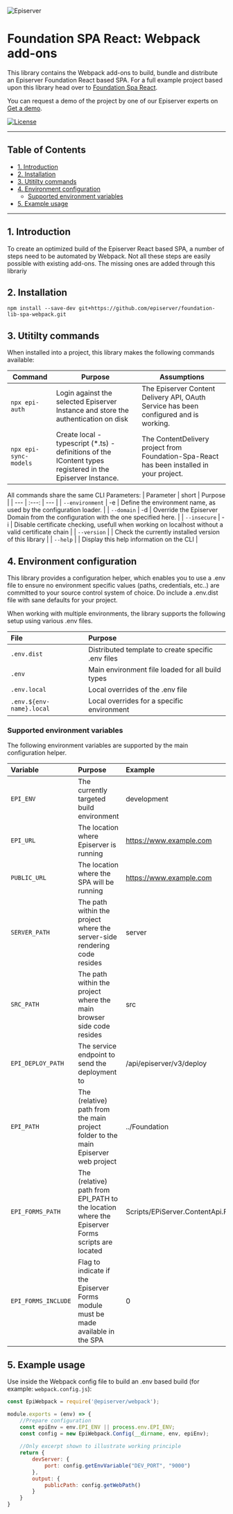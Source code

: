 ![Episerver](https://ux.episerver.com/images/logo.png)
# Foundation SPA React: Webpack add-ons  <!-- omit in toc -->
This library contains the Webpack add-ons to build, bundle and distribute an Episerver Foundation React based SPA. For a full example project based upon this library head over to [Foundation Spa React](https://github.com/episerver/Foundation-spa-react).

You can request a demo of the project by one of our Episerver experts on [Get a demo](https://www.episerver.com/get-a-demo/).

[![License](https://img.shields.io/:license-apache-blue.svg?style=flat-square)](http://www.apache.org/licenses/LICENSE-2.0.html)
***

## Table of Contents  <!-- omit in toc -->
- [1. Introduction](#1-introduction)
- [2. Installation](#2-installation)
- [3. Utitilty commands](#3-utitilty-commands)
- [4. Environment configuration](#4-environment-configuration)
  - [Supported environment variables](#supported-environment-variables)
- [5. Example usage](#5-example-usage)

***

## 1. Introduction 
To create an optimized build of the Episerver React based SPA, a number of steps need to be automated by Webpack. Not all these steps are easily possible with existing add-ons. The missing ones are added through this librariy

## 2. Installation
```
npm install --save-dev git+https://github.com/episerver/foundation-lib-spa-webpack.git
```

## 3. Utitilty commands
When installed into a project, this library makes the following commands available:

| Command | Purpose | Assumptions |
| --- | --- | --- |
| `npx epi-auth` | Login against the selected Episerver Instance and store the authentication on disk | The Episerver Content Delivery API, OAuth Service has been configured and is working. |
| `npx epi-sync-models` | Create local - typescript (*.ts) - definitions of the IContent types registered in the Episerver Instance. | The ContentDelivery project from Foundation-Spa-React has been installed in your project. |

All commands share the same CLI Parameters:
| Parameter | short | Purpose |
| --- | :---: | --- |
| `--environment` | -e | Define the environment name, as used by the configuration loader. |
| `--domain` | -d | Override the Episerver Domain from the configuration with the one specified here. |
| `--insecure` | -i | Disable certificate checking, usefull when working on localhost without a valid certificate chain |
| `--version` | | Check the currently installed version of this library |
| `--help` | | Display this help information on the CLI |

## 4. Environment configuration
This library provides a configuration helper, which enables you to use a .env
file to ensure no environment specific values (paths, credentials, etc..) are
committed to your source control system of choice. Do include a .env.dist file
with sane defaults for your project. 

When working with multiple environments, the library supports the following setup using various .env files.

| File  | Purpose |
| :--- | :--- |
| `.env.dist` | Distributed template to create specific .env files
| `.env` | Main environment file loaded for all build types |
| `.env.local` | Local overrides of the .env file |
| `.env.${env-name}.local` | Local overrides for a specific environment |

### Supported environment variables
The following environment variables are supported by the main configuration helper.

| Variable | Purpose | Example | Function(s) |
| :--- | :--- | :--- | :--- |
| `EPI_ENV` | The currently targeted build environment | development | getEpiEnvironment() |
| `EPI_URL` | The location where Episerver is running | https://www.example.com | getEpiserverURL() |
| `PUBLIC_URL` | The location where the SPA will be running | https://www.example.com | getPublicUrl() |
| `SERVER_PATH` | The path within the project where the server-side rendering code resides | server | getServerPath() <br/> getServerDir()
| `SRC_PATH` | The path within the project where the main browser side code resides | src | getSourcePath() <br/> getSourceDir()
| `EPI_DEPLOY_PATH` | The service endpoint to send the deployment to | /api/episerver/v3/deploy | ... |
| `EPI_PATH` | The (relative) path from the main project folder to the main Episerver web project | ../Foundation | getEpiPath() |
| `EPI_FORMS_PATH` | The (relative) path from EPI_PATH to the location where the Episerver Forms scripts are located | Scripts/EPiServer.ContentApi.Forms/ | getEpiserverFormsDir() |
| `EPI_FORMS_INCLUDE` | Flag to indicate if the Episerver Forms module must be made available in the SPA | 0 | isEpiserverFormsEnabled() |

## 5. Example usage

Use inside the Webpack config file to build an .env based build (for example: `webpack.config.js`):
```javascript
const EpiWebpack = require('@episerver/webpack');

module.exports = (env) => {
    //Prepare configuration
    const epiEnv = env.EPI_ENV || process.env.EPI_ENV;
    const config = new EpiWebpack.Config(__dirname, env, epiEnv);
    
    //Only excerpt shown to illustrate working principle
    return {
        devServer: {
            port: config.getEnvVariable("DEV_PORT", "9000")
        },
        output: {
			publicPath: config.getWebPath()
        }
    }
}
```